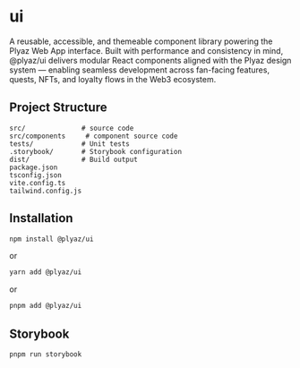 # ui

A reusable, accessible, and themeable component library powering the Plyaz Web App interface. Built with performance and consistency in mind, @plyaz/ui delivers modular React components aligned with the Plyaz design system — enabling seamless development across fan-facing features, quests, NFTs, and loyalty flows in the Web3 ecosystem.

## Project Structure

```text
src/              # source code
src/components     # component source code
tests/            # Unit tests
.storybook/       # Storybook configuration
dist/             # Build output
package.json
tsconfig.json
vite.config.ts
tailwind.config.js
```

## Installation

```bash
npm install @plyaz/ui
```

or

```bash
yarn add @plyaz/ui
```

or

```bash
pnpm add @plyaz/ui
```

## Storybook

```bash
pnpm run storybook
```
